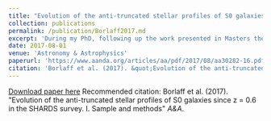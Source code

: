 ```yaml
---
title: "Evolution of the anti-truncated stellar profiles of S0 galaxies since z = 0.6 in the SHARDS survey. I. Sample and methods"
collection: publications
permalink: /publication/Borlaff2017.md
excerpt: 'During my PhD, following up the work presented in Masters thesis, we identified a sample of anti-truncated S0 galaxies beyond the local Universe, using HST/ACS GOODS-North cosmological field images. We found that despite the high spatial resolution of HST, the point spread function (PSF) can distort the structure of the outskirts of galaxies. To avoid this effect, we deconvolved each object using a dedicated hybrid PSF model of the ACS camera of HST. We identified 14 Type-III S0 galaxies between 0.2 < z < 0.6 (Borlaff et al. 2017), which is the furthest sample of this type of galaxies up-to-date. <br> <a href="https://www.aanda.org/articles/aa/pdf/2017/08/aa30282-16.pdf"><img src="https://borlaff.github.io/files/goodsn1.png" width="800">'
date: 2017-08-01
venue: 'Astronomy & Astrophysics'
paperurl: 'https://www.aanda.org/articles/aa/pdf/2017/08/aa30282-16.pdf'
citation: 'Borlaff et al. (2017). &quot;Evolution of the anti-truncated stellar profiles of S0 galaxies since z = 0.6 in the SHARDS survey. I. Sample and methods &quot; <i>A&A</i>.'
---
```


[Download paper here](https://www.aanda.org/articles/aa/pdf/2017/08/aa30282-16.pdf)
Recommended citation: Borlaff et al. (2017). "Evolution of the anti-truncated stellar profiles of S0 galaxies since z = 0.6 in the SHARDS survey. I. Sample and methods" <i>A&A</i>.
